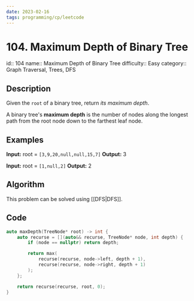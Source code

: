```yaml
---
date: 2023-02-16
tags: programming/cp/leetcode
---
```


# 104. Maximum Depth of Binary Tree 

id:: 104
name:: Maximum Depth of Binary Tree
difficulty:: Easy
category:: Graph Traversal, Trees, DFS

## Description
Given the `root` of a binary tree, return _its maximum depth_.

A binary tree's **maximum depth** is the number of nodes along the longest path from the root node down to the farthest leaf node.

## Examples
**Input:** root = `[3,9,20,null,null,15,7]`
**Output:** 3

**Input:** root = `[1,null,2]`
**Output:** 2

## Algorithm
This problem can be solved using [[DFS|DFS]].

## Code
```cpp
auto maxDepth(TreeNode* root) -> int {
	auto recurse = [](auto&& recurse, TreeNode* node, int depth) {
		if (node == nullptr) return depth;

		return max(
			recurse(recurse, node->left, depth + 1),
			recurse(recurse, node->right, depth + 1)
		);
	};

	return recurse(recurse, root, 0);
}
```
